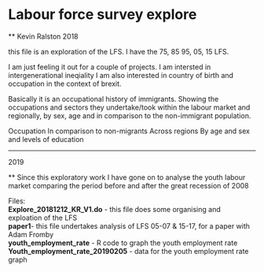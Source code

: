 # Labour force survey explore

** Kevin Ralston 2018

this file is an exploration of the LFS. I have the 75, 85 95, 05, 15 LFS. 

I am just feeling it out for a couple of projects.
I am intersted in intergenerational ineqiality
I am also interested in country of birth and occupation in the context of brexit.

Basically it is an occupational history of immigrants. Showing the occupations and sectors they undertake/took within the labour market and regionally, by sex, age and in 
comparison to the non-immigrant population. 

Occupation
In comparison to non-migrants
	Across regions
	By age and sex and levels of education

*****************************************************************************************************
2019

** Since this exploratory work I have gone on to analyse the youth labour market comparing the period before and after the great recession of 2008
	
Files:<br/> 
**Explore_20181212_KR_V1.do** - this file does some organising and exploation of the LFS<br/>
**paper1**- this file undertakes analysis of LFS 05-07 & 15-17, for a paper with Adam Fromby<br/>
**youth_employment_rate** - R code to graph the youth employment rate<br/>
**Youth_employment_rate_20190205** - data for the youth employment rate graph
